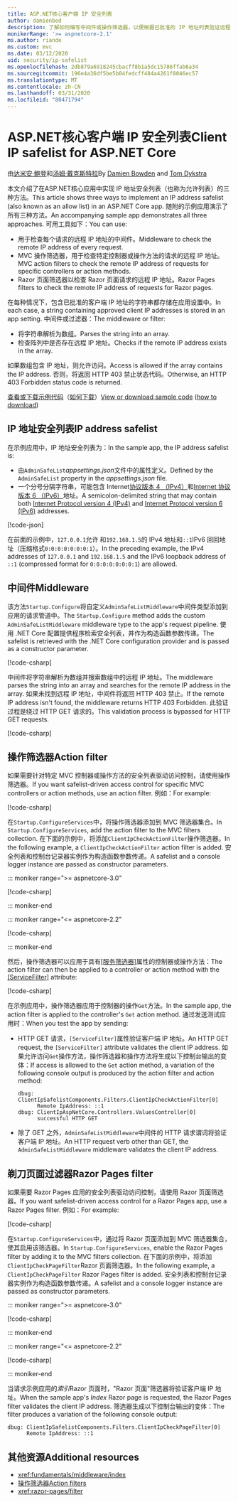 ```yaml
---
title: ASP.NET核心客户端 IP 安全列表
author: damienbod
description: 了解如何编写中间件或操作筛选器，以便根据已批准的 IP 地址列表验证远程 IP 地址。
monikerRange: '>= aspnetcore-2.1'
ms.author: riande
ms.custom: mvc
ms.date: 03/12/2020
uid: security/ip-safelist
ms.openlocfilehash: 2db879a6918245cbacff8b1a5dc15786ffab6a34
ms.sourcegitcommit: 196e4a36df5be5b04fedcff484a4261f8046ec57
ms.translationtype: MT
ms.contentlocale: zh-CN
ms.lasthandoff: 03/31/2020
ms.locfileid: "80471794"
---
```

# <a name="client-ip-safelist-for-aspnet-core"></a><span data-ttu-id="d4e53-103">ASP.NET核心客户端 IP 安全列表</span><span class="sxs-lookup"><span data-stu-id="d4e53-103">Client IP safelist for ASP.NET Core</span></span>

<span data-ttu-id="d4e53-104">由[达米安·鲍登](https://twitter.com/damien_bod)和[汤姆·戴克斯特拉](https://github.com/tdykstra)</span><span class="sxs-lookup"><span data-stu-id="d4e53-104">By [Damien Bowden](https://twitter.com/damien_bod) and [Tom Dykstra](https://github.com/tdykstra)</span></span>
 
<span data-ttu-id="d4e53-105">本文介绍了在ASP.NET核心应用中实现 IP 地址安全列表（也称为允许列表）的三种方法。</span><span class="sxs-lookup"><span data-stu-id="d4e53-105">This article shows three ways to implement an IP address safelist (also known as an allow list) in an ASP.NET Core app.</span></span> <span data-ttu-id="d4e53-106">随附的示例应用演示了所有三种方法。</span><span class="sxs-lookup"><span data-stu-id="d4e53-106">An accompanying sample app demonstrates all three approaches.</span></span> <span data-ttu-id="d4e53-107">可用工具如下：</span><span class="sxs-lookup"><span data-stu-id="d4e53-107">You can use:</span></span>

* <span data-ttu-id="d4e53-108">用于检查每个请求的远程 IP 地址的中间件。</span><span class="sxs-lookup"><span data-stu-id="d4e53-108">Middleware to check the remote IP address of every request.</span></span>
* <span data-ttu-id="d4e53-109">MVC 操作筛选器，用于检查特定控制器或操作方法的请求的远程 IP 地址。</span><span class="sxs-lookup"><span data-stu-id="d4e53-109">MVC action filters to check the remote IP address of requests for specific controllers or action methods.</span></span>
* <span data-ttu-id="d4e53-110">Razor 页面筛选器以检查 Razor 页面请求的远程 IP 地址。</span><span class="sxs-lookup"><span data-stu-id="d4e53-110">Razor Pages filters to check the remote IP address of requests for Razor pages.</span></span>

<span data-ttu-id="d4e53-111">在每种情况下，包含已批准的客户端 IP 地址的字符串都存储在应用设置中。</span><span class="sxs-lookup"><span data-stu-id="d4e53-111">In each case, a string containing approved client IP addresses is stored in an app setting.</span></span> <span data-ttu-id="d4e53-112">中间件或过滤器：</span><span class="sxs-lookup"><span data-stu-id="d4e53-112">The middleware or filter:</span></span>

* <span data-ttu-id="d4e53-113">将字符串解析为数组。</span><span class="sxs-lookup"><span data-stu-id="d4e53-113">Parses the string into an array.</span></span> 
* <span data-ttu-id="d4e53-114">检查阵列中是否存在远程 IP 地址。</span><span class="sxs-lookup"><span data-stu-id="d4e53-114">Checks if the remote IP address exists in the array.</span></span>

<span data-ttu-id="d4e53-115">如果数组包含 IP 地址，则允许访问。</span><span class="sxs-lookup"><span data-stu-id="d4e53-115">Access is allowed if the array contains the IP address.</span></span> <span data-ttu-id="d4e53-116">否则，将返回 HTTP 403 禁止状态代码。</span><span class="sxs-lookup"><span data-stu-id="d4e53-116">Otherwise, an HTTP 403 Forbidden status code is returned.</span></span>

<span data-ttu-id="d4e53-117">[查看或下载示例代码](https://github.com/dotnet/AspNetCore.Docs/tree/master/aspnetcore/security/ip-safelist/samples)（[如何下载](xref:index#how-to-download-a-sample)）</span><span class="sxs-lookup"><span data-stu-id="d4e53-117">[View or download sample code](https://github.com/dotnet/AspNetCore.Docs/tree/master/aspnetcore/security/ip-safelist/samples) ([how to download](xref:index#how-to-download-a-sample))</span></span>

## <a name="ip-address-safelist"></a><span data-ttu-id="d4e53-118">IP 地址安全列表</span><span class="sxs-lookup"><span data-stu-id="d4e53-118">IP address safelist</span></span>

<span data-ttu-id="d4e53-119">在示例应用中，IP 地址安全列表为：</span><span class="sxs-lookup"><span data-stu-id="d4e53-119">In the sample app, the IP address safelist is:</span></span>

* <span data-ttu-id="d4e53-120">由`AdminSafeList`*appsettings.json*文件中的属性定义。</span><span class="sxs-lookup"><span data-stu-id="d4e53-120">Defined by the `AdminSafeList` property in the *appsettings.json* file.</span></span>
* <span data-ttu-id="d4e53-121">一个分号分隔字符串，可能包含 Internet[协议版本 4 （IPv4）](https://wikipedia.org/wiki/IPv4)和[Internet 协议版本 6 （IPv6）](https://wikipedia.org/wiki/IPv6)地址。</span><span class="sxs-lookup"><span data-stu-id="d4e53-121">A semicolon-delimited string that may contain both [Internet Protocol version 4 (IPv4)](https://wikipedia.org/wiki/IPv4) and [Internet Protocol version 6 (IPv6)](https://wikipedia.org/wiki/IPv6) addresses.</span></span>

[!code-json[](ip-safelist/samples/3.x/ClientIpAspNetCore/appsettings.json?range=1-3&highlight=2)]

<span data-ttu-id="d4e53-122">在前面的示例中，`127.0.0.1`允许 和`192.168.1.5`的 IPv4 地址和`::1`IPv6 回回地址（压缩格式`0:0:0:0:0:0:0:1`）。</span><span class="sxs-lookup"><span data-stu-id="d4e53-122">In the preceding example, the IPv4 addresses of `127.0.0.1` and `192.168.1.5` and the IPv6 loopback address of `::1` (compressed format for `0:0:0:0:0:0:0:1`) are allowed.</span></span>

## <a name="middleware"></a><span data-ttu-id="d4e53-123">中间件</span><span class="sxs-lookup"><span data-stu-id="d4e53-123">Middleware</span></span>

<span data-ttu-id="d4e53-124">该方法`Startup.Configure`将自定义`AdminSafeListMiddleware`中间件类型添加到应用的请求管道中。</span><span class="sxs-lookup"><span data-stu-id="d4e53-124">The `Startup.Configure` method adds the custom `AdminSafeListMiddleware` middleware type to the app's request pipeline.</span></span> <span data-ttu-id="d4e53-125">使用 .NET Core 配置提供程序检索安全列表，并作为构造函数参数传递。</span><span class="sxs-lookup"><span data-stu-id="d4e53-125">The safelist is retrieved with the .NET Core configuration provider and is passed as a constructor parameter.</span></span>

[!code-csharp[](ip-safelist/samples/3.x/ClientIpAspNetCore/Startup.cs?name=snippet_ConfigureAddMiddleware)]

<span data-ttu-id="d4e53-126">中间件将字符串解析为数组并搜索数组中的远程 IP 地址。</span><span class="sxs-lookup"><span data-stu-id="d4e53-126">The middleware parses the string into an array and searches for the remote IP address in the array.</span></span> <span data-ttu-id="d4e53-127">如果未找到远程 IP 地址，中间件将返回 HTTP 403 禁止。</span><span class="sxs-lookup"><span data-stu-id="d4e53-127">If the remote IP address isn't found, the middleware returns HTTP 403 Forbidden.</span></span> <span data-ttu-id="d4e53-128">此验证过程是绕过 HTTP GET 请求的。</span><span class="sxs-lookup"><span data-stu-id="d4e53-128">This validation process is bypassed for HTTP GET requests.</span></span>

[!code-csharp[](ip-safelist/samples/Shared/ClientIpSafelistComponents/Middlewares/AdminSafeListMiddleware.cs?name=snippet_ClassOnly)]

## <a name="action-filter"></a><span data-ttu-id="d4e53-129">操作筛选器</span><span class="sxs-lookup"><span data-stu-id="d4e53-129">Action filter</span></span>

<span data-ttu-id="d4e53-130">如果需要针对特定 MVC 控制器或操作方法的安全列表驱动访问控制，请使用操作筛选器。</span><span class="sxs-lookup"><span data-stu-id="d4e53-130">If you want safelist-driven access control for specific MVC controllers or action methods, use an action filter.</span></span> <span data-ttu-id="d4e53-131">例如：</span><span class="sxs-lookup"><span data-stu-id="d4e53-131">For example:</span></span>

[!code-csharp[](ip-safelist/samples/Shared/ClientIpSafelistComponents/Filters/ClientIpCheckActionFilter.cs?name=snippet_ClassOnly)]

<span data-ttu-id="d4e53-132">在`Startup.ConfigureServices`中，将操作筛选器添加到 MVC 筛选器集合。</span><span class="sxs-lookup"><span data-stu-id="d4e53-132">In `Startup.ConfigureServices`, add the action filter to the MVC filters collection.</span></span> <span data-ttu-id="d4e53-133">在下面的示例中，将添加`ClientIpCheckActionFilter`操作筛选器。</span><span class="sxs-lookup"><span data-stu-id="d4e53-133">In the following example, a `ClientIpCheckActionFilter` action filter is added.</span></span> <span data-ttu-id="d4e53-134">安全列表和控制台记录器实例作为构造函数参数传递。</span><span class="sxs-lookup"><span data-stu-id="d4e53-134">A safelist and a console logger instance are passed as constructor parameters.</span></span>

::: moniker range=">= aspnetcore-3.0"

[!code-csharp[](ip-safelist/samples/3.x/ClientIpAspNetCore/Startup.cs?name=snippet_ConfigureServicesActionFilter)]

::: moniker-end

::: moniker range="<= aspnetcore-2.2"

[!code-csharp[](ip-safelist/samples/2.x/ClientIpAspNetCore/Startup.cs?name=snippet_ConfigureServicesActionFilter)]

::: moniker-end

<span data-ttu-id="d4e53-135">然后，操作筛选器可以应用于具有[[服务筛选器]](xref:Microsoft.AspNetCore.Mvc.ServiceFilterAttribute)属性的控制器或操作方法：</span><span class="sxs-lookup"><span data-stu-id="d4e53-135">The action filter can then be applied to a controller or action method with the [[ServiceFilter]](xref:Microsoft.AspNetCore.Mvc.ServiceFilterAttribute) attribute:</span></span>

[!code-csharp[](ip-safelist/samples/3.x/ClientIpAspNetCore/Controllers/ValuesController.cs?name=snippet_ActionFilter&highlight=1)]

<span data-ttu-id="d4e53-136">在示例应用中，操作筛选器应用于控制器的操作`Get`方法。</span><span class="sxs-lookup"><span data-stu-id="d4e53-136">In the sample app, the action filter is applied to the controller's `Get` action method.</span></span> <span data-ttu-id="d4e53-137">通过发送测试应用时：</span><span class="sxs-lookup"><span data-stu-id="d4e53-137">When you test the app by sending:</span></span>

* <span data-ttu-id="d4e53-138">HTTP GET 请求，`[ServiceFilter]`属性验证客户端 IP 地址。</span><span class="sxs-lookup"><span data-stu-id="d4e53-138">An HTTP GET request, the `[ServiceFilter]` attribute validates the client IP address.</span></span> <span data-ttu-id="d4e53-139">如果允许访问`Get`操作方法，操作筛选器和操作方法将生成以下控制台输出的变体：</span><span class="sxs-lookup"><span data-stu-id="d4e53-139">If access is allowed to the `Get` action method, a variation of the following console output is produced by the action filter and action method:</span></span>

    ```
    dbug: ClientIpSafelistComponents.Filters.ClientIpCheckActionFilter[0]
          Remote IpAddress: ::1
    dbug: ClientIpAspNetCore.Controllers.ValuesController[0]
          successful HTTP GET    
    ```

* <span data-ttu-id="d4e53-140">除了 GET 之外，`AdminSafeListMiddleware`中间件的 HTTP 请求谓词将验证客户端 IP 地址。</span><span class="sxs-lookup"><span data-stu-id="d4e53-140">An HTTP request verb other than GET, the `AdminSafeListMiddleware` middleware validates the client IP address.</span></span>

## <a name="razor-pages-filter"></a><span data-ttu-id="d4e53-141">剃刀页面过滤器</span><span class="sxs-lookup"><span data-stu-id="d4e53-141">Razor Pages filter</span></span>

<span data-ttu-id="d4e53-142">如果需要 Razor Pages 应用的安全列表驱动访问控制，请使用 Razor 页面筛选器。</span><span class="sxs-lookup"><span data-stu-id="d4e53-142">If you want safelist-driven access control for a Razor Pages app, use a Razor Pages filter.</span></span> <span data-ttu-id="d4e53-143">例如：</span><span class="sxs-lookup"><span data-stu-id="d4e53-143">For example:</span></span>

[!code-csharp[](ip-safelist/samples/Shared/ClientIpSafelistComponents/Filters/ClientIpCheckPageFilter.cs?name=snippet_ClassOnly)]

<span data-ttu-id="d4e53-144">在`Startup.ConfigureServices`中，通过将 Razor 页面添加到 MVC 筛选器集合，使其启用该筛选器。</span><span class="sxs-lookup"><span data-stu-id="d4e53-144">In `Startup.ConfigureServices`, enable the Razor Pages filter by adding it to the MVC filters collection.</span></span> <span data-ttu-id="d4e53-145">在下面的示例中，将添加`ClientIpCheckPageFilter`Razor 页面筛选器。</span><span class="sxs-lookup"><span data-stu-id="d4e53-145">In the following example, a `ClientIpCheckPageFilter` Razor Pages filter is added.</span></span> <span data-ttu-id="d4e53-146">安全列表和控制台记录器实例作为构造函数参数传递。</span><span class="sxs-lookup"><span data-stu-id="d4e53-146">A safelist and a console logger instance are passed as constructor parameters.</span></span>

::: moniker range=">= aspnetcore-3.0"

[!code-csharp[](ip-safelist/samples/3.x/ClientIpAspNetCore/Startup.cs?name=snippet_ConfigureServicesPageFilter)]

::: moniker-end

::: moniker range="<= aspnetcore-2.2"

[!code-csharp[](ip-safelist/samples/2.x/ClientIpAspNetCore/Startup.cs?name=snippet_ConfigureServicesPageFilter)]

::: moniker-end

<span data-ttu-id="d4e53-147">当请求示例应用的*索引*Razor 页面时，"Razor 页面"筛选器将验证客户端 IP 地址。</span><span class="sxs-lookup"><span data-stu-id="d4e53-147">When the sample app's *Index* Razor page is requested, the Razor Pages filter validates the client IP address.</span></span> <span data-ttu-id="d4e53-148">筛选器生成以下控制台输出的变体：</span><span class="sxs-lookup"><span data-stu-id="d4e53-148">The filter produces a variation of the following console output:</span></span>

```
dbug: ClientIpSafelistComponents.Filters.ClientIpCheckPageFilter[0]
      Remote IpAddress: ::1
```

## <a name="additional-resources"></a><span data-ttu-id="d4e53-149">其他资源</span><span class="sxs-lookup"><span data-stu-id="d4e53-149">Additional resources</span></span>

* <xref:fundamentals/middleware/index>
* [<span data-ttu-id="d4e53-150">操作筛选器</span><span class="sxs-lookup"><span data-stu-id="d4e53-150">Action filters</span></span>](xref:mvc/controllers/filters#action-filters)
* <xref:razor-pages/filter>
